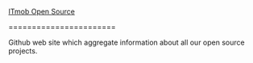 [ITmob Open Source](https://itmob-opensource.github.io)

=======================

Github web site which aggregate information about all our open source projects.

